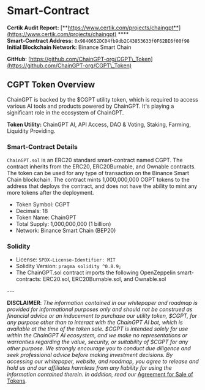 # Smart-Contract

**Certik Audit Report:** [**https://www.certik.com/projects/chaingpt**](https://www.certik.com/projects/chaingpt) **** \
**Smart-Contract Address:** `0x9840652DC04fb9db2C43853633f0F62BE6f00f98`\
**Initial Blockchain Network:** Binance Smart Chain

**GitHub**: [https://github.com/ChainGPT-org/CGPT\_Token](https://github.com/ChainGPT-org/CGPT\_Token)

## CGPT Token Overview

ChainGPT is backed by the $CGPT utility token, which is required to access various AI tools and products powered by ChainGPT. It's playing a significant role in the ecosystem of ChainGPT.

**Token Utility:** ChainGPT AI, API Access, DAO & Voting, Staking, Farming, Liquidity Providing.

### Smart-Contract Details

`ChainGPT.sol` is an ERC20 standard smart-contract named CGPT. The contract inherits from the ERC20, ERC20Burnable, and Ownable contracts. The token can be used for any type of transaction on the Binance Smart Chain blockchain. The contract mints 1,000,000,000 CGPT tokens to the address that deploys the contract, and does not have the ability to mint any more tokens after the deployment.

* Token Symbol: CGPT
* Decimals: 18
* Token Name: ChainGPT
* Total Supply: 1,000,000,000 (1 billion)
* Network: Binance Smart Chain (BEP20)

### Solidity

* License: `SPDX-License-Identifier: MIT`
* Solidity Version: `pragma solidity ^0.8.9;`
* The ChainGPT.sol contract imports the following OpenZeppelin smart-contracts: ERC20.sol, ERC20Burnable.sol, and Ownable.sol

\---

**DISCLAIMER**: _The information contained in our whitepaper and roadmap is provided for informational purposes only and should not be construed as financial advice or an inducement to purchase our utility token, $CGPT, for any purpose other than to interact with the ChainGPT AI bot, which is available at the time of the token sale. $CGPT is intended solely for use within the ChainGPT AI ecosystem, and we make no representations or warranties regarding the value, security, or suitability of $CGPT for any other purpose. We strongly encourage you to conduct due diligence and seek professional advice before making investment decisions. By accessing our whitepaper, website, and roadmap, you agree to release and hold us and our affiliates harmless from any liability for using the information contained therein.  In addition, read our_ [Agreement for Sale of Tokens](https://www.chaingpt.org/licences).
